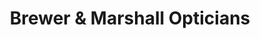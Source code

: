 ---
title: "Brewer & Marshall Opticians"
url: /beltsville/brewer-and-marshall-opticians/
shop: optician
---